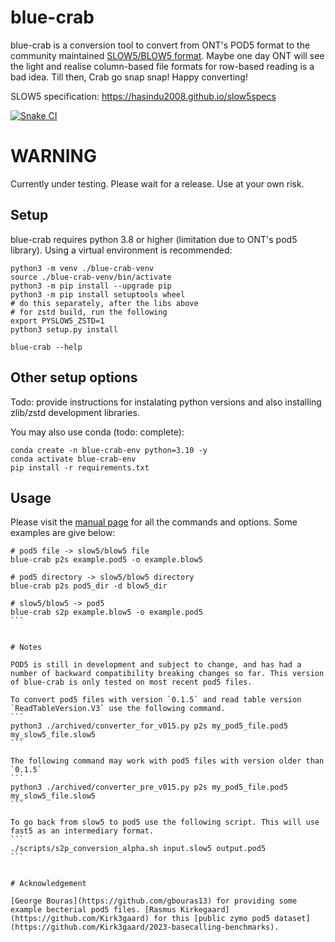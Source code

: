 # blue-crab

blue-crab is a conversion tool to convert from ONT's POD5 format to the community maintained [SLOW5/BLOW5 format](https://www.nature.com/articles/s41587-021-01147-4). Maybe one day ONT will see the light and realise column-based file formats for row-based reading is a bad idea. Till then, Crab go snap snap!
Happy converting!

SLOW5 specification: https://hasindu2008.github.io/slow5specs<br/>

<!---
[![BioConda Install](https://img.shields.io/conda/dn/bioconda/blue-crab.svg?style=flag&label=BioConda%20install)](https://anaconda.org/bioconda/blue-crab)
[![PyPI](https://img.shields.io/pypi/v/blue-crab.svg?style=flat)](https://pypi.python.org/pypi/blue-crab)
![PyPI - Downloads](https://img.shields.io/pypi/dm/blue-crab?label=blue-crab%20PyPi)
--->
[![Snake CI](https://github.com/Psy-Fer/blue-crab/actions/workflows/snake.yml/badge.svg)](https://github.com/Psy-Fer/blue-crab/actions/workflows/snake.yml)


# WARNING

Currently under testing. Please wait for a release. Use at your own risk.

## Setup

blue-crab requires python 3.8 or higher (limitation due to ONT's pod5 library). Using a virtual environment is recommended:

```
python3 -m venv ./blue-crab-venv
source ./blue-crab-venv/bin/activate
python3 -m pip install --upgrade pip
python3 -m pip install setuptools wheel
# do this separately, after the libs above
# for zstd build, run the following
export PYSLOW5_ZSTD=1
python3 setup.py install

blue-crab --help
```

## Other setup options

Todo: provide instructions for instalating python versions and also installing zlib/zstd development libraries.

You may also use conda (todo: complete):
```
conda create -n blue-crab-env python=3.10 -y
conda activate blue-crab-env
pip install -r requirements.txt
```

## Usage

Please visit the [manual page](docs/cli.md) for all the commands and options. Some examples are give below:

``````
# pod5 file -> slow5/blow5 file
blue-crab p2s example.pod5 -o example.blow5

# pod5 directory -> slow5/blow5 directory
blue-crab p2s pod5_dir -d blow5_dir

# slow5/blow5 -> pod5
blue-crab s2p example.blow5 -o example.pod5
```


# Notes

POD5 is still in development and subject to change, and has had a number of backward compatibility breaking changes so far. This version of blue-crab is only tested on most recent pod5 files.

To convert pod5 files with version `0.1.5` and read table version `ReadTableVersion.V3` use the following command.
```
python3 ./archived/converter_for_v015.py p2s my_pod5_file.pod5 my_slow5_file.slow5
```

The following command may work with pod5 files with version older than `0.1.5`
```
python3 ./archived/converter_pre_v015.py p2s my_pod5_file.pod5 my_slow5_file.slow5
```

To go back from slow5 to pod5 use the following script. This will use fast5 as an intermediary format.
```
./scripts/s2p_conversion_alpha.sh input.slow5 output.pod5
```


# Acknowledgement

[George Bouras](https://github.com/gbouras13) for providing some example becterial pod5 files. [Rasmus Kirkegaard](https://github.com/Kirk3gaard) for this [public zymo pod5 dataset](https://github.com/Kirk3gaard/2023-basecalling-benchmarks).